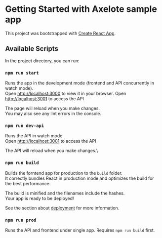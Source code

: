 # Getting Started with Axelote sample app

This project was bootstrapped with [Create React App](https://github.com/facebook/create-react-app).

## Available Scripts

In the project directory, you can run:

### `npm run start`

Runs the app in the development mode (frontend and API concurrently in watch mode).\
Open [http://localhost:3000](http://localhost:3000) to view it in your browser.
Open [http://localhost:3001](http://localhost:3001) to access the API

The page will reload when you make changes.\
You may also see any lint errors in the console.

### `npm run dev-api`

Runs the API in watch mode\
Open [http://localhost:3001](http://localhost:3001) to access the API

The API will reload when you make changes.\

### `npm run build`

Builds the forntend app for production to the `build` folder.\
It correctly bundles React in production mode and optimizes the build for the best performance.

The build is minified and the filenames include the hashes.\
Your app is ready to be deployed!

See the section about [deployment](https://facebook.github.io/create-react-app/docs/deployment) for more information.


### `npm run prod`

Runs the API and frontend under single app. 
Requires `npm run build` first.